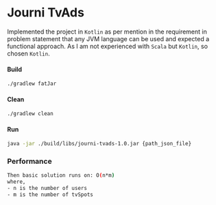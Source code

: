 # Journi TvAds

Implemented the project in `Kotlin` as per mention in the requirement in problem statement that any JVM language can be used and expected a functional approach.
As I am not experienced with `Scala` but `Kotlin`, so chosen `Kotlin`.

#### Build
```bash
./gradlew fatJar
```

#### Clean
```bash
./gradlew clean
```

#### Run
```bash
java -jar ./build/libs/journi-tvads-1.0.jar {path_json_file}
```

### Performance
```bash
Then basic solution runs on: O(n*m)
where,
- n is the number of users
- m is the number of tvSpots
```
